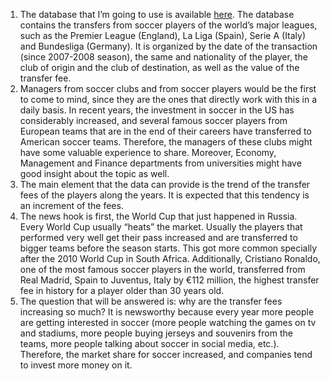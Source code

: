 1. The database that I’m going to use is available [here](http://www.soccernews.com/soccer-transfers). The database contains the transfers from soccer players of the world’s major leagues, such as the Premier League (England), La Liga (Spain), Serie A (Italy) and Bundesliga (Germany). It is organized by the date of the transaction (since 2007-2008 season), the same and nationality of the player, the club of origin and the club of destination, as well as the value of the transfer fee.
2. Managers from soccer clubs and from soccer players would be the first to come to mind, since they are the ones that directly work with this in a daily basis. In recent years, the investment in soccer in the US has considerably increased, and several famous soccer players from European teams that are in the end of their careers have transferred to American soccer teams. Therefore, the managers of these clubs might have some valuable experience to share. Moreover, Economy, Management and Finance departments from universities might have good insight about the topic as well.
3. The main element that the data can provide is the trend of the transfer fees of the players along the years. It is expected that this tendency is an increment of the fees.
4. The news hook is first, the World Cup that just happened in Russia. Every World Cup usually “heats” the market. Usually the players that performed very well get their pass increased and are transferred to bigger teams before the season starts. This got more common specially after the 2010 World Cup in South Africa. Additionally, Cristiano Ronaldo, one of the most famous soccer players in the world, transferred from Real Madrid, Spain to Juventus, Italy by €112 million, the highest transfer fee in history for a player older than 30 years old.
5. The question that will be answered is: why are the transfer fees increasing so much? It is newsworthy because every year more people are getting interested in soccer (more people watching the games on tv and stadiums, more people buying jerseys and souvenirs from the teams, more people talking about soccer in social media, etc.). Therefore, the market share for soccer increased, and companies tend to invest more money on it.
